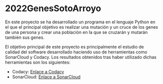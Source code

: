 # 2022GenesSotoArroyo  
En este proyecto se ha desarrollado un programa en el lenguaje Python en el que el principal objetivo es realizar una mutación y un cruce de los genes de una persona  y crear una población en la que se cruzarán y mutarán también sus genes.  

El objetivo principal de este proyecto es principalmente el estudio de calidad del software desarrollado haciendo uso de herramientas como SonarCloud y Codacy. Los resultados obtenidos tras haber utilizado dichas herramientas son los siguientes:  

- Codacy: [Enlace a Codacy](https://app.codacy.com/gh/PRIS2/2022GenesSotoArroyo/dashboard)  
- SonarCloud: [Enlace a SonarCloud]()
